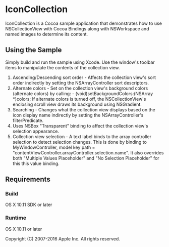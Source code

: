 # IconCollection

IconCollection is a Cocoa sample application that demonstrates how to use NSCollectionView with Cocoa Bindings along with NSWorkspace and named images to determine its content.  


## Using the Sample

Simply build and run the sample using Xcode.  Use the window's toolbar items to manipulate the contents of the collection view.

1) Ascending/Descending sort order -
	Affects the collection view's sort order indirectly by setting the NSArrayController sort descriptors.
2) Alternate colors -
	Set on the collection view's background colors (alternate colors) by calling:
		- (void)setBackgroundColors:(NSArray *)colors;
	If alternate colors is turned off, the NSCollectionView's enclosing scroll view draws its background using NSGradient.
3) Searching - 
	Changes what the collection view displays based on the icon display name indirectly by setting the NSArrayController's filterPredicate.
4) Uses NSBox "Transparent" binding to affect the collection view's selection appearance.
5) Collection view selection -
	A text label binds to the array controller selection to detect selection changes.
	This is done by binding to MyWindowController,
		model key path = "contentViewController.arrayController.selection.name".
	It also overrides both "Multiple Values Placeholder" and "No Selection Placeholder" for this this value binding.

## Requirements

### Build

OS X 10.11 SDK or later

### Runtime

OS X 10.11 or later


Copyright (C) 2007-2016 Apple Inc. All rights reserved.